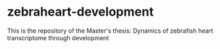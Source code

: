# zebraheart-development

This is the repository of the Master's thesis: Dynamics of zebrafish heart transcriptome through development
